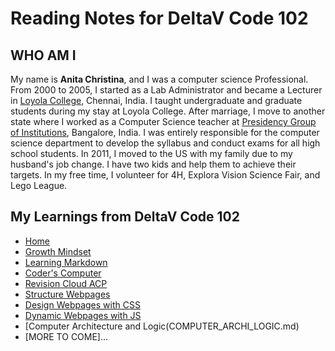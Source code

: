 # Reading Notes for DeltaV Code 102


## WHO AM I

My name is **Anita Christina**, and I was a computer science Professional. From 2000 to 2005,  I started as a Lab Administrator and became a Lecturer in [Loyola College](https://www.loyolacollege.edu/), Chennai,  India.  I taught undergraduate and graduate students during my stay at Loyola College. After marriage, I move to another state where I worked as a Computer Science teacher at [Presidency Group of Institutions](https://www.presidencyschools.org/), Bangalore, India.  I was entirely responsible for the computer science department to develop the syllabus and conduct exams for all high school students.  In 2011, I moved to the US with my family due to my husband's job change. I have two kids and help them to achieve their targets. In my free time, I  volunteer for 4H, Explora Vision Science Fair, and Lego League. 

## My Learnings from DeltaV Code 102
- [Home](README.md)
- [Growth Mindset](GROWTH_MINDSET.md)
- [Learning Markdown](LEARNING_MARKDOWN.md)
- [Coder's Computer](CODERS_COMPUTER.md)
- [Revision Cloud ACP](REVISION_CLOUD.md)
- [Structure Webpages](STRUCTURE_WEBPAGES.md)
- [Design Webpages with CSS](DESIGN_WEBPAGES_CSS.md)
- [Dynamic Webpages with JS](DYNAMIC_WEBPAGES_JS.md)
- [Computer Architecture and Logic(COMPUTER_ARCHI_LOGIC.md)
- [MORE TO COME]...
